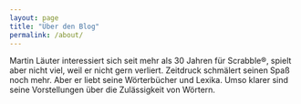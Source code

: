 ```yaml
---
layout: page
title: "Über den Blog"
permalink: /about/
---
```


Martin Läuter interessiert sich seit mehr als 30 Jahren für Scrabble®, spielt aber nicht viel, weil er nicht gern verliert. Zeitdruck schmälert seinen Spaß noch mehr. Aber er liebt seine Wörterbücher und Lexika. Umso klarer sind seine Vorstellungen über die Zulässigkeit von Wörtern.
